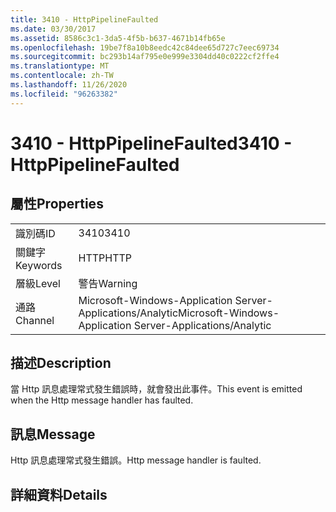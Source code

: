 ```yaml
---
title: 3410 - HttpPipelineFaulted
ms.date: 03/30/2017
ms.assetid: 8586c3c1-3da5-4f5b-b637-4671b14fb65e
ms.openlocfilehash: 19be7f8a10b8eedc42c84dee65d727c7eec69734
ms.sourcegitcommit: bc293b14af795e0e999e3304dd40c0222cf2ffe4
ms.translationtype: MT
ms.contentlocale: zh-TW
ms.lasthandoff: 11/26/2020
ms.locfileid: "96263382"
---
```

# <a name="3410---httppipelinefaulted"></a><span data-ttu-id="99af6-102">3410 - HttpPipelineFaulted</span><span class="sxs-lookup"><span data-stu-id="99af6-102">3410 - HttpPipelineFaulted</span></span>

## <a name="properties"></a><span data-ttu-id="99af6-103">屬性</span><span class="sxs-lookup"><span data-stu-id="99af6-103">Properties</span></span>  
  
|||  
|-|-|  
|<span data-ttu-id="99af6-104">識別碼</span><span class="sxs-lookup"><span data-stu-id="99af6-104">ID</span></span>|<span data-ttu-id="99af6-105">3410</span><span class="sxs-lookup"><span data-stu-id="99af6-105">3410</span></span>|  
|<span data-ttu-id="99af6-106">關鍵字</span><span class="sxs-lookup"><span data-stu-id="99af6-106">Keywords</span></span>|<span data-ttu-id="99af6-107">HTTP</span><span class="sxs-lookup"><span data-stu-id="99af6-107">HTTP</span></span>|  
|<span data-ttu-id="99af6-108">層級</span><span class="sxs-lookup"><span data-stu-id="99af6-108">Level</span></span>|<span data-ttu-id="99af6-109">警告</span><span class="sxs-lookup"><span data-stu-id="99af6-109">Warning</span></span>|  
|<span data-ttu-id="99af6-110">通路</span><span class="sxs-lookup"><span data-stu-id="99af6-110">Channel</span></span>|<span data-ttu-id="99af6-111">Microsoft-Windows-Application Server-Applications/Analytic</span><span class="sxs-lookup"><span data-stu-id="99af6-111">Microsoft-Windows-Application Server-Applications/Analytic</span></span>|  
  
## <a name="description"></a><span data-ttu-id="99af6-112">描述</span><span class="sxs-lookup"><span data-stu-id="99af6-112">Description</span></span>  

 <span data-ttu-id="99af6-113">當 Http 訊息處理常式發生錯誤時，就會發出此事件。</span><span class="sxs-lookup"><span data-stu-id="99af6-113">This event is emitted when the Http message handler has faulted.</span></span>  
  
## <a name="message"></a><span data-ttu-id="99af6-114">訊息</span><span class="sxs-lookup"><span data-stu-id="99af6-114">Message</span></span>  

 <span data-ttu-id="99af6-115">Http 訊息處理常式發生錯誤。</span><span class="sxs-lookup"><span data-stu-id="99af6-115">Http message handler is faulted.</span></span>  
  
## <a name="details"></a><span data-ttu-id="99af6-116">詳細資料</span><span class="sxs-lookup"><span data-stu-id="99af6-116">Details</span></span>
